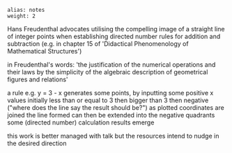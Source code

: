 ````
alias: notes
weight: 2
````

Hans Freudenthal advocates utilising the compelling image of a straight line of integer points when establishing directed number rules for addition and subtraction (e.g. in chapter 15 of 'Didactical Phenomenology of Mathematical Structures')

in Freudenthal's words:
'the justification of the numerical operations and their laws by the simplicity of the algebraic description of geometrical figures and relations'

a rule e.g. y = 3  -  x generates some points, by inputting some positive x values
initially less than or equal to 3
then bigger than 3
then negative ("where does the line say the result should be?")
as plotted coordinates are joined the line formed can then be extended into the negative quadrants
some (directed number) calculation results emerge

this work is better managed with talk but the resources intend to nudge in the desired direction